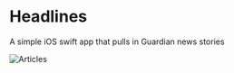 # Headlines

A simple iOS swift app that pulls in Guardian news stories

![Articles](https://lh3.googleusercontent.com/rY6DniA-K0EmWhYi7CACwx1c_phzdmOcdooYJe0_vEUhAjSf_j-BhfHgpiUIW3KhAAPxETkNG6__HlF7LBHFDnJEmguoJFHgQuOUC_M4xsryebsG8-NODwuyUfnFFROmLBXQq9lyRItj2UDSQd61nHPLNK1gzKKrihXe04rhMTED4X_0Whqpn7IJN6DpcuEFYxz6THToLpjVs5Rt9AwDPMrNvQZaghA4TwtALf4fdMOeqUkkR-sdefFhcMEwtshDcMRsP6G5CWBmmO2vQe_mECcK_RbpQTYXkHM9FH7plWUwjEjrQY-DtJ4zl2brvzX3P8EugIpT4xlVNUI8Jr9fQyY-BdLDkgqWWd6OH6SjBrtMWQx5nkPJee7O_NgbCvhEzRDYQGSbAmDcyV0XlvRJCYjBmA8urprWeWQbhMY2GttZycE3VaGvtCDPM9dOojxVGoAftoPB6EspW6TNQdndpn_ppNzz9iYTBVb1xr8BIltECX-lyhndE2ulFI2Gr9kQUeDOZ7zxRNW9TqJhtSJCRRG5rdpts7UHCdtN97tuKKesEmpu3sE9nDQjeVWeU8zQ=w383-h680-no)